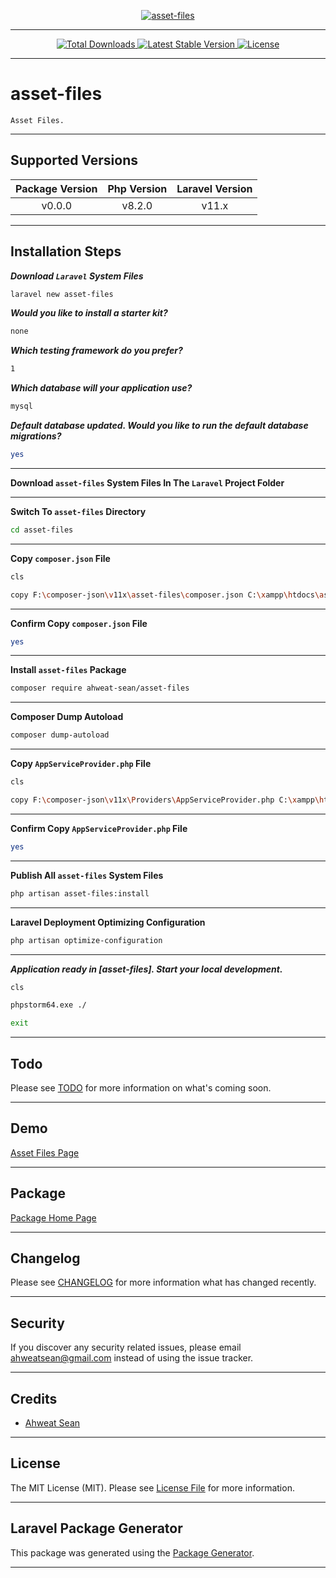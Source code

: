 [
    <p align="center">
        <img src="https://banners.beyondco.de/asset-files.png?theme=light&packageManager=composer+require&packageName=ahweat-sean%2Fasset-files&pattern=architect&style=style_1&description=Asset+Files.&md=1&showWatermark=0&fontSize=175px&images=https%3A%2F%2Flaravel.com%2Fimg%2Flogomark.min.svg" alt="asset-files">
    </p>
](https://github.com/ahweat-sean/asset-files)

- - - - -

[
    <p align="center">
        <img src="https://img.shields.io/packagist/dt/ahweat-sean/asset-files" alt="Total Downloads">
        <img src="https://img.shields.io/packagist/v/ahweat-sean/asset-files" alt="Latest Stable Version">
        <img src="https://img.shields.io/packagist/l/ahweat-sean/asset-files" alt="License">
    </p>
](https://github.com/ahweat-sean/asset-files)

- - - - -

# asset-files

    Asset Files.

- - - - -

## Supported Versions

| Package Version | Php Version | Laravel Version |
|:---------------:|:-----------:|:---------------:|
|     v0.0.0      |   v8.2.0    |      v11.x      |

- - - - -

## Installation Steps

**_Download `Laravel` System Files_**

```bash
laravel new asset-files

```

**_Would you like to install a starter kit?_**

```bash
none

```

**_Which testing framework do you prefer?_**

```bash
1

```

**_Which database will your application use?_**

```bash
mysql

```

**_Default database updated. Would you like to run the default database migrations?_**

```bash
yes

```

- - - - -

**Download `asset-files` System Files In The `Laravel` Project Folder**

- - - - -

**Switch To `asset-files` Directory**

```bash
cd asset-files

```

- - - - -

**Copy `composer.json` File**

```bash
cls

copy F:\composer-json\v11x\asset-files\composer.json C:\xampp\htdocs\asset-files\composer.json

```

- - - - -

**Confirm Copy `composer.json` File**

```bash
yes

```

- - - - -

**Install `asset-files` Package**

```bash
composer require ahweat-sean/asset-files

```

- - - - -

**Composer Dump Autoload**

```bash
composer dump-autoload

```

- - - - -

**Copy `AppServiceProvider.php` File**

```bash
cls

copy F:\composer-json\v11x\Providers\AppServiceProvider.php C:\xampp\htdocs\asset-files\app\Providers\AppServiceProvider.php

```

- - - - -

**Confirm Copy `AppServiceProvider.php` File**

```bash
yes

```

- - - - -

**Publish All `asset-files` System Files**

```bash
php artisan asset-files:install

```

- - - - -

**Laravel Deployment Optimizing Configuration**

```bash
php artisan optimize-configuration

```

- - - - -

**_Application ready in [asset-files]. Start your local development._**

```bash
cls

phpstorm64.exe ./

exit

```

- - - - -

## Todo

Please see [TODO](TODO.md) for more information on what's coming soon.

- - - - -

## Demo

[Asset Files Page](http://asset-files.test)

- - - - -

## Package

[Package Home Page](https://github.com/ahweat-sean/asset-files)

- - - - -

## Changelog

Please see [CHANGELOG](CHANGELOG.md) for more information what has changed recently.

- - - - -

## Security

If you discover any security related issues, please email [ahweatsean@gmail.com](mailto:ahweatsean@gmail.com) instead of using the issue tracker.

- - - - -

## Credits

-   [Ahweat Sean](https://github.com/ahweat-sean)

- - - - -

## License

The MIT License (MIT). Please see [License File](LICENSE.md) for more information.

- - - - -

## Laravel Package Generator

This package was generated using the [Package Generator](https://github.com/ahweat-sean/package-generator).

- - - - -
